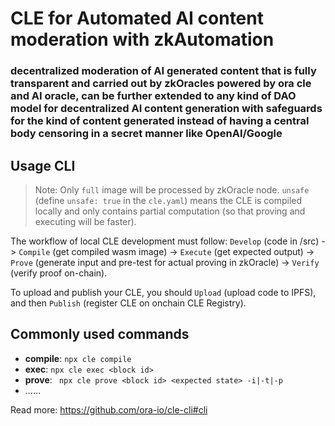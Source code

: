 # CLE  for Automated AI content moderation with zkAutomation
### decentralized moderation of AI generated content that is fully transparent and carried out by zkOracles powered by ora cle and AI oracle, can be further extended to any kind of DAO model for decentralized AI content generation with safeguards for the kind of content generated instead of having a central body censoring in a secret manner like OpenAI/Google


## Usage CLI

> Note: Only `full` image will be processed by zkOracle node. `unsafe` (define `unsafe: true` in the `cle.yaml`) means the CLE is compiled locally and only contains partial computation (so that proving and executing will be faster).

The workflow of local CLE development must follow: `Develop` (code in /src) -> `Compile` (get compiled wasm image) -> `Execute` (get expected output) -> `Prove` (generate input and pre-test for actual proving in zkOracle) -> `Verify` (verify proof on-chain).

To upload and publish your CLE, you should `Upload` (upload code to IPFS), and then `Publish` (register CLE on onchain CLE Registry).

## Commonly used commands

- **compile**: `npx cle compile`
- **exec**: `npx cle exec <block id>`
- **prove**: ` npx cle prove <block id> <expected state> -i|-t|-p`  
- ……

Read more: https://github.com/ora-io/cle-cli#cli
